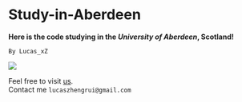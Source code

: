 # Study-in-Aberdeen

**Here is the code studying in the *University of Aberdeen*, Scotland!**

```By Lucas_xZ```

![](https://i.imgur.com/nLr2s2L.jpg)

Feel free to visit [us](https://www.abdn.ac.uk/).  
Contact me ```lucaszhengrui@gmail.com```
